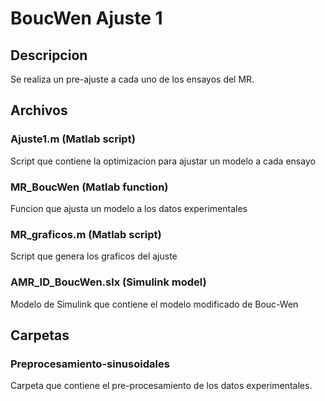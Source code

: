 # BoucWen Ajuste 1
## Descripcion

Se realiza un pre-ajuste a cada uno de los ensayos del MR.


## Archivos

### Ajuste1.m (Matlab script)

Script que contiene la optimizacion para ajustar un modelo a cada ensayo 

### MR_BoucWen (Matlab function)

Funcion que ajusta un modelo a los datos experimentales

### MR_graficos.m (Matlab script)

Script que genera los graficos del ajuste

### AMR_ID_BoucWen.slx (Simulink model)

Modelo de Simulink que contiene el modelo modificado de Bouc-Wen

## Carpetas

### Preprocesamiento-sinusoidales

Carpeta que contiene el pre-procesamiento de los datos experimentales.



 
